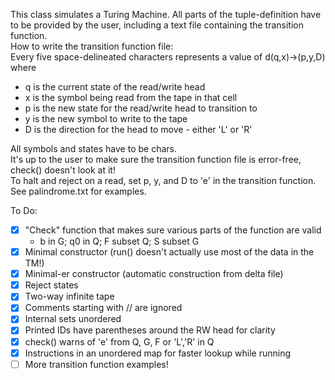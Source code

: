 This class simulates a Turing Machine. All parts of the tuple-definition have to be provided by the user, including a text file containing the transition function.  
How to write the transition function file:  
Every five space-delineated characters represents a value of d(q,x)->(p,y,D) where
  - q is the current state of the read/write head
  - x is the symbol being read from the tape in that cell
  - p is the new state for the read/write head to transition to
  - y is the new symbol to write to the tape
  - D is the direction for the head to move - either 'L' or 'R'

All symbols and states have to be chars.  
It's up to the user to make sure the transition function file is error-free, check() doesn't look at it!  
To halt and reject on a read, set p, y, and D to 'e' in the transition function. See palindrome.txt for examples.

To Do:  
  - [x] "Check" function that makes sure various parts of the function are valid  
    - b in G; q0 in Q; F subset Q; S subset G  
  - [x] Minimal constructor (run() doesn't actually use most of the data in the TM!)
  - [x] Minimal-er constructor (automatic construction from delta file)
  - [x] Reject states
  - [x] Two-way infinite tape
  - [x] Comments starting with // are ignored
  - [x] Internal sets unordered
  - [x] Printed IDs have parentheses around the RW head for clarity
  - [x] check() warns of 'e' from Q, G, F or 'L','R' in Q
  - [x] Instructions in an unordered map for faster lookup while running
  - [ ] More transition function examples!
